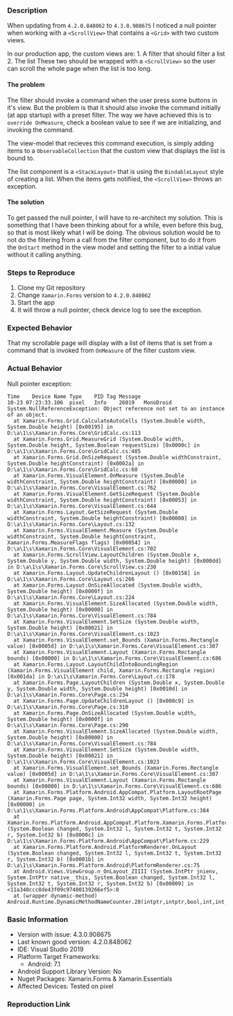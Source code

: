 ### Description

When updating from `4.2.0.848062` to `4.3.0.908675` I noticed a null pointer when working with a `<ScrollView>` that contains a `<Grid>` with two custom views.

In our production app, the custom views are:
    1. A filter that should filter a list
    2. The list
These two should be wrapped with a `<ScrollView>` so the user can scroll the whole page when the list is too long.

#### The problem

The filter should invoke a command when the user press some buttons in it's view. But the problem is that it should also invoke the command initially (at app startup) with a preset filter. The way we have achieved this is to `override OnMeasure`, check a boolean value to see if we are initializing, and invoking the command.

The view-model that recieves this command execution, is simply adding items to a `ObservableCollection` that the custom view that displays the list is bound to.

The list component is a `<StackLayout>` that is using the `BindableLayout` style of creating a list. When the items gets notifiied, the `<ScrollView>` throws an exception.

#### The solution

To get passed the null pointer, I will have to re-architect my solution. This is something that I have been thinking about for a while, even before this bug, so that is most likely what I will be doing.
The obvious solution would be to not do the filtering from a call from the filter component, but to do it from the `OnStart` method in the view model and setting the filter to a initial value without it calling anything.

### Steps to Reproduce

1. Clone my Git repository
2. Change `Xamarin.Forms` version to `4.2.0.848062`
3. Start the app
4. It will throw a null pointer, check device log to see the exception.

### Expected Behavior

That my scrollable page will display with a list of items that is set from a command that is invoked from `OnMeasure` of the filter custom view.

### Actual Behavior

Null pointer exception:

```
Time	Device Name	Type	PID	Tag	Message
10-23 07:23:33.106	pixel	Info	26019	MonoDroid	System.NullReferenceException: Object reference not set to an instance of an object.
  at Xamarin.Forms.Grid.CalculateAutoCells (System.Double width, System.Double height) [0x00195] in D:\a\1\s\Xamarin.Forms.Core\GridCalc.cs:113 
  at Xamarin.Forms.Grid.MeasureGrid (System.Double width, System.Double height, System.Boolean requestSize) [0x0000c] in D:\a\1\s\Xamarin.Forms.Core\GridCalc.cs:485 
  at Xamarin.Forms.Grid.OnSizeRequest (System.Double widthConstraint, System.Double heightConstraint) [0x0002a] in D:\a\1\s\Xamarin.Forms.Core\GridCalc.cs:60 
  at Xamarin.Forms.VisualElement.OnMeasure (System.Double widthConstraint, System.Double heightConstraint) [0x00000] in D:\a\1\s\Xamarin.Forms.Core\VisualElement.cs:762 
  at Xamarin.Forms.VisualElement.GetSizeRequest (System.Double widthConstraint, System.Double heightConstraint) [0x00053] in D:\a\1\s\Xamarin.Forms.Core\VisualElement.cs:644 
  at Xamarin.Forms.Layout.GetSizeRequest (System.Double widthConstraint, System.Double heightConstraint) [0x00000] in D:\a\1\s\Xamarin.Forms.Core\Layout.cs:132 
  at Xamarin.Forms.VisualElement.Measure (System.Double widthConstraint, System.Double heightConstraint, Xamarin.Forms.MeasureFlags flags) [0x00054] in D:\a\1\s\Xamarin.Forms.Core\VisualElement.cs:702 
  at Xamarin.Forms.ScrollView.LayoutChildren (System.Double x, System.Double y, System.Double width, System.Double height) [0x000dd] in D:\a\1\s\Xamarin.Forms.Core\ScrollView.cs:230 
  at Xamarin.Forms.Layout.UpdateChildrenLayout () [0x00158] in D:\a\1\s\Xamarin.Forms.Core\Layout.cs:266 
  at Xamarin.Forms.Layout.OnSizeAllocated (System.Double width, System.Double height) [0x0000f] in D:\a\1\s\Xamarin.Forms.Core\Layout.cs:224 
  at Xamarin.Forms.VisualElement.SizeAllocated (System.Double width, System.Double height) [0x00000] in D:\a\1\s\Xamarin.Forms.Core\VisualElement.cs:784 
  at Xamarin.Forms.VisualElement.SetSize (System.Double width, System.Double height) [0x00021] in D:\a\1\s\Xamarin.Forms.Core\VisualElement.cs:1023 
  at Xamarin.Forms.VisualElement.set_Bounds (Xamarin.Forms.Rectangle value) [0x0005d] in D:\a\1\s\Xamarin.Forms.Core\VisualElement.cs:307 
  at Xamarin.Forms.VisualElement.Layout (Xamarin.Forms.Rectangle bounds) [0x00000] in D:\a\1\s\Xamarin.Forms.Core\VisualElement.cs:686 
  at Xamarin.Forms.Layout.LayoutChildIntoBoundingRegion (Xamarin.Forms.VisualElement child, Xamarin.Forms.Rectangle region) [0x001da] in D:\a\1\s\Xamarin.Forms.Core\Layout.cs:178 
  at Xamarin.Forms.Page.LayoutChildren (System.Double x, System.Double y, System.Double width, System.Double height) [0x0010d] in D:\a\1\s\Xamarin.Forms.Core\Page.cs:234 
  at Xamarin.Forms.Page.UpdateChildrenLayout () [0x000c9] in D:\a\1\s\Xamarin.Forms.Core\Page.cs:310 
  at Xamarin.Forms.Page.OnSizeAllocated (System.Double width, System.Double height) [0x0000f] in D:\a\1\s\Xamarin.Forms.Core\Page.cs:290 
  at Xamarin.Forms.VisualElement.SizeAllocated (System.Double width, System.Double height) [0x00000] in D:\a\1\s\Xamarin.Forms.Core\VisualElement.cs:784 
  at Xamarin.Forms.VisualElement.SetSize (System.Double width, System.Double height) [0x00021] in D:\a\1\s\Xamarin.Forms.Core\VisualElement.cs:1023 
  at Xamarin.Forms.VisualElement.set_Bounds (Xamarin.Forms.Rectangle value) [0x0005d] in D:\a\1\s\Xamarin.Forms.Core\VisualElement.cs:307 
  at Xamarin.Forms.VisualElement.Layout (Xamarin.Forms.Rectangle bounds) [0x00000] in D:\a\1\s\Xamarin.Forms.Core\VisualElement.cs:686 
  at Xamarin.Forms.Platform.Android.AppCompat.Platform.LayoutRootPage (Xamarin.Forms.Page page, System.Int32 width, System.Int32 height) [0x00000] in D:\a\1\s\Xamarin.Forms.Platform.Android\AppCompat\Platform.cs:384 
  at Xamarin.Forms.Platform.Android.AppCompat.Platform.Xamarin.Forms.Platform.Android.IPlatformLayout.OnLayout (System.Boolean changed, System.Int32 l, System.Int32 t, System.Int32 r, System.Int32 b) [0x0000c] in D:\a\1\s\Xamarin.Forms.Platform.Android\AppCompat\Platform.cs:229 
  at Xamarin.Forms.Platform.Android.PlatformRenderer.OnLayout (System.Boolean changed, System.Int32 l, System.Int32 t, System.Int32 r, System.Int32 b) [0x0001b] in D:\a\1\s\Xamarin.Forms.Platform.Android\PlatformRenderer.cs:75 
  at Android.Views.ViewGroup.n_OnLayout_ZIIII (System.IntPtr jnienv, System.IntPtr native__this, System.Boolean changed, System.Int32 l, System.Int32 t, System.Int32 r, System.Int32 b) [0x00009] in <11a340ccc8de43f09c97400139266ef5>:0 
  at (wrapper dynamic-method) Android.Runtime.DynamicMethodNameCounter.28(intptr,intptr,bool,int,int,int,int)

```

### Basic Information

- Version with issue: 4.3.0.908675
- Last known good version: 4.2.0.848062
- IDE: Visual Studio 2019
- Platform Target Frameworks: <!-- All that apply -->
  - Android: 7.1
- Android Support Library Version: No
- Nuget Packages: Xamarin.Forms & Xamarin.Essentials
- Affected Devices: Tested on pixel

### Reproduction Link

<!-- Please upload or provide a link to a reproduction case -->
